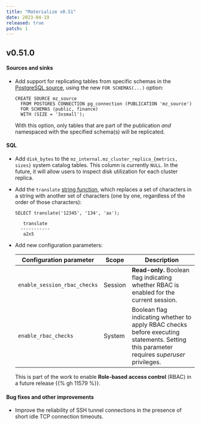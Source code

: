 ```yaml
---
title: "Materialize v0.51"
date: 2023-04-19
released: true
patch: 1
---
```


## v0.51.0

#### Sources and sinks

* Add support for replicating tables from specific schemas in the
  [PostgreSQL source](/sql/create-source/postgres/), using the new `FOR SCHEMAS(...)`
  option:

  ```mzsql
  CREATE SOURCE mz_source
    FROM POSTGRES CONNECTION pg_connection (PUBLICATION 'mz_source')
    FOR SCHEMAS (public, finance)
    WITH (SIZE = '3xsmall');
  ```

  With this option, only tables that are part of the publication _and_
  namespaced with the specified schema(s) will be replicated.

#### SQL

* Add `disk_bytes` to the `mz_internal.mz_cluster_replica_{metrics, sizes}`
  system catalog tables. This column is currently `NULL`. In the future, it
  will allow users to inspect disk utilization for each cluster replica.

* Add the `translate` [string function](/sql/functions/#string-functions), which
  replaces a set of characters in a string with another set of characters
  (one by one, regardless of the order of those characters):

  ```mzsql
  SELECT translate('12345', '134', 'ax');

	 translate
	-----------
	 a2x5
  ```

* Add new configuration parameters:

  | Configuration parameter      | Scope    | Description                                                                             |
  | ---------------------------- | -------- | --------------------------------------------------------------------------------------- |
  | `enable_session_rbac_checks` | Session  | **Read-only.** Boolean flag indicating whether RBAC is enabled for the current session. |
  | `enable_rbac_checks`         | System   | Boolean flag indicating whether to apply RBAC checks before executing statements. Setting this parameter requires _superuser_ privileges. |

  This is part of the work to enable **Role-based access control** (RBAC) in a
  future release {{% gh 11579 %}}.

#### Bug fixes and other improvements

* Improve the reliability of SSH tunnel connections in the presence of short
  idle TCP connection timeouts.
